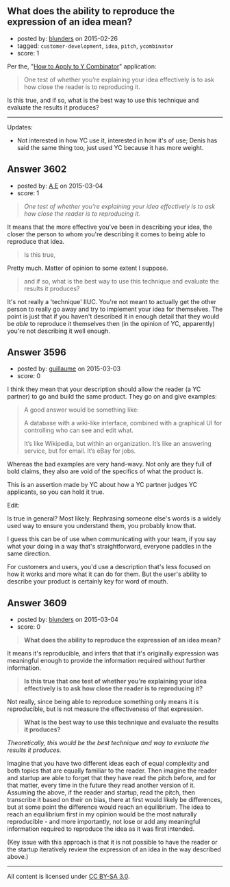 ## What does the ability to reproduce the expression of an idea mean?

- posted by: [blunders](https://stackexchange.com/users/216182/blunders) on 2015-02-26
- tagged: `customer-development`, `idea`, `pitch`, `ycombinator`
- score: 1

Per the, "[How to Apply to Y Combinator][1]" application:

> One test of whether you’re explaining your idea effectively is to ask
> how close the reader is to reproducing it.

Is this true, and if so, what is the best way to use this technique and evaluate the results it produces?


----------

Updates: 
 
 - Not interested in how YC use it, interested in how it's of use; Denis
   has said the same thing too, just used YC because it has more weight.


  [1]: http://www.ycombinator.com/howtoapply/


## Answer 3602

- posted by: [A E](https://stackexchange.com/users/5191744/a-e) on 2015-03-04
- score: 1


> *One test of whether you’re explaining your idea effectively is to ask how close the reader is to reproducing it.*

It means that the more effective you've been in describing your idea, the closer the person to whom you're describing it comes to being able to reproduce that idea.

> Is this true, 

Pretty much. Matter of opinion to some extent I suppose.

> and if so, what is the best way to use this technique and evaluate the results it produces?

It's not really a 'technique' IIUC. You're not meant to actually get the other person to really go away and try to implement your idea for themselves. The point is 
 just that if you haven't described it in enough detail that they would be *able* to reproduce it themselves then (in the opinion of YC, apparently) you're not describing it well enough.



## Answer 3596

- posted by: [guillaume](https://stackexchange.com/users/1961248/guillaume) on 2015-03-03
- score: 0

I think they mean that your description should allow the reader (a YC partner) to go and build the same product. They go on and give examples:

> A good answer would be something like:
>
> A database with a wiki-like interface, combined with a graphical UI for controlling who can see and edit what.
>
> It’s like Wikipedia, but within an organization. It’s like an answering service, but for email. It’s eBay for jobs.

Whereas the bad examples are very hand-wavy. Not only are they full of bold claims, they also are void of the specifics of what the product is.

This is an assertion made by YC about how a YC partner judges YC applicants, so you can hold it true.

Edit:

Is true in general? Most likely. Rephrasing someone else's words is a widely used way to ensure you understand them, you probably know that.

I guess this can be of use when communicating with your team, if you say what your doing in a way that's straightforward, everyone paddles in the same direction.

For customers and users, you'd use a description that's less focused on how it works and more what it can do for them. But the user's ability to describe your product is certainly key for word of mouth.


## Answer 3609

- posted by: [blunders](https://stackexchange.com/users/216182/blunders) on 2015-03-04
- score: 0

> **What does the ability to reproduce the expression of an idea mean?**

It means it's reproducible, and infers that that it's originally expression was meaningful enough to provide the information required without further information.  

> **Is this true that one test of whether you’re explaining your idea effectively is to ask how close the reader is to reproducing it?**

Not really, since being able to reproduce something only means it is reproducible, but is not measure the effectiveness of that expression.

> **What is the best way to use this technique and evaluate the results it produces?**

*Theoretically, this would be the best technique and way to evaluate the results it produces.*

Imagine that you have two different ideas each of equal complexity and both topics that are equally familiar to the reader. Then imagine the reader and startup are able to forget that they have read the pitch before, and for that matter, every time in the future they read another version of it. Assuming the above, if the reader and startup, read the pitch, then transcribe it based on their on bias, there at first would likely be differences, but at some point the difference would reach an equilibrium. The idea to reach an equilibrium first in my opinion would be the most naturally reproducible - and more importantly, not lose or add any meaningful information required to reproduce the idea as it was first intended.

(Key issue with this approach is that it is not possible to have the reader or the startup iteratively review the expression of an idea in the way described above.) 



---

All content is licensed under [CC BY-SA 3.0](https://creativecommons.org/licenses/by-sa/3.0/).
